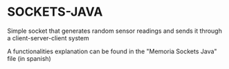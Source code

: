 # SOCKETS-JAVA
Simple socket that generates random sensor readings and sends it through a client-server-client system

A functionalities explanation can be found in the "Memoria Sockets Java" file (in spanish)
